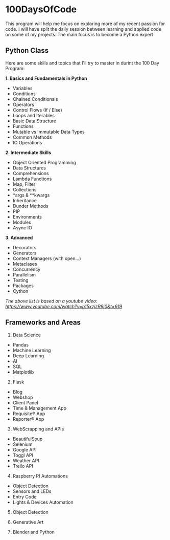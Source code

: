 # 100DaysOfCode
This program will help me focus on exploring more of my recent passion for code. I will have split the daily session between learning and applied code on some of my projects. The main focus is to become a Python expert

## Python Class
Here are some skills and topics that I'll try to master in durint the 100 Day Program:

**1. Basics and Fundamentals in Python**
- Variables
- Conditions
- Chained Conditionals
- Operators
- Control Flows (If / Else)
- Loops and Iterables
- Basic Data Structure
- Functions
- Mutable vs Immutable Data Types
- Common Methods
- IO Operations

**2. Intermediate Skills**
- Object Oriented Programming
- Data Structures
- Comprehensions
- Lambda Functions
- Map, Filter
- Collections
- *args & **kwargs
- Inheritance
- Dunder Methods
- PIP
- Environments
- Modules
- Async IO

**3. Advanced**
- Decorators
- Generators
- Context Managers (with open...)
- Metaclases
- Concurrency
- Parallelism
- Testing
- Packages
- Cython

*The above list is based on a youtube video: https://www.youtube.com/watch?v=p15xzjzR9j0&t=619*

## Frameworks and Areas

1. Data Science
- Pandas
- Machine Learning
- Deep Learning
- AI
- SQL
- Matplotlib

2. Flask
- Blog
- Webshop
- Client Panel
- Time & Management App
- Requisite® App
- Reporter® App

3. WebScrapping and APIs
- BeautifulSoup
- Selenium
- Google API
- Toggl API
- Weather API
- Trello API

4. Raspberry PI Automations
- Object Detection
- Sensors and LEDs
- Entry Code
- Lights & Devices Automation

5. Object Detection

6. Generative Art

7. Blender and Python